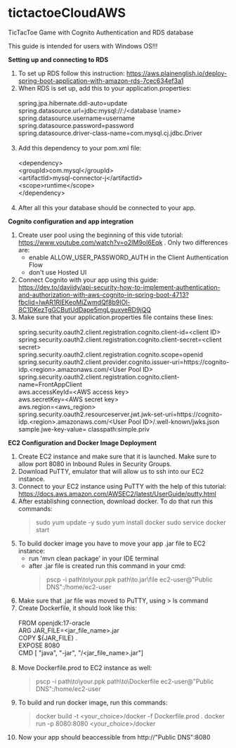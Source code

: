 # tictactoeCloudAWS
TicTacToe Game with Cognito Authentication and RDS database

This guide is intended for users with Windows OS!!!

**Setting up and connecting to RDS**
1. To set up RDS follow this instruction: https://aws.plainenglish.io/deploy-spring-boot-application-with-amazon-rds-7cec634ef3a1
2. When RDS is set up, add this to your application.properties: <br />  <br />
   spring.jpa.hibernate.ddl-auto=update <br />
   spring.datasource.url=jdbc:mysql://<endpoint>:<port>/<database \name> <br />
   spring.datasource.username=username <br />
   spring.datasource.password=password <br />
   spring.datasource.driver-class-name=com.mysql.cj.jdbc.Driver <br />  <br />
3. Add this dependency to your pom.xml file: <br />  <br />
   \<dependency>  <br />
        \<groupId>com.mysql\</groupId>  <br />
   	\<artifactId>mysql-connector-j\</artifactId>  <br />
   	\<scope>runtime\</scope>  <br />
   \</dependency>  <br />  <br />
 4. After all this your database should be connected to your app.
   
**Cognito configuration and app integration**
1. Create user pool using the beginning of this vide tutorial: https://www.youtube.com/watch?v=o2IM9oI6Eqk . Only two differences are:
   - enable ALLOW_USER_PASSWORD_AUTH in the Client Authentication Flow
   - don't use Hosted UI
2. Connect Cognito with your app using this guide: https://dev.to/daviidy/api-security-how-to-implement-authentication-and-authorization-with-aws-cognito-in-spring-boot-4713?fbclid=IwAR1RlEKeoMiZwmdQf8b9IOl-8C1DKezTgGCButUdDape5mgLguxveRD9jQQ
3. Make sure that your application.properties file contains these lines:  <br />  <br />
   spring.security.oauth2.client.registration.cognito.client-id=\<client ID>  <br />
   spring.security.oauth2.client.registration.cognito.client-secret=\<client secret>   <br />
   spring.security.oauth2.client.registration.cognito.scope=openid   <br />
   spring.security.oauth2.client.provider.cognito.issuer-uri=https://cognito-idp.\<region>.amazonaws.com/\<User Pool ID>   <br />
   spring.security.oauth2.client.registration.cognito.client-name=FrontAppClient   <br />
   aws.accessKeyId=\<AWS access key>   <br />
   aws.secretKey=\<AWS secret key>   <br />
   aws.region=\<aws_region>   <br />
   spring.security.oauth2.resourceserver.jwt.jwk-set-uri=https://cognito-idp.\<region>.amazonaws.com/\<User Pool ID>/.well-known/jwks.json   <br />
   sample.jwe-key-value= classpath:simple.priv   <br />
   

**EC2 Configuration and Docker Image Deployment**

1. Create EC2 instance and make sure that it is launched. Make sure to allow port 8080 in Inbound Rules in Security Groups.
2. Download PuTTY, emulator that will allow us to ssh into our EC2 instance.
3. Connect to your EC2 instance using PuTTY with the help of this tutorial: https://docs.aws.amazon.com/AWSEC2/latest/UserGuide/putty.html
4. After establishing connection, download docker. To do that run this commands:
   > sudo yum update -y
   > sudo yum install docker
   > sudo service docker start
5. To build docker image you have to move your app .jar file to EC2 instance:
   - run 'mvn clean package' in your IDE terminal
   - after .jar file is created run this command in your cmd:
     > pscp -i path\to\your\.ppk path\to\.jar\file ec2-user@"Public DNS":/home/ec2-user
6. Make sure that .jar file was moved to PuTTY, using > ls command
7. Create Dockerfile, it should look like this: <br />  <br />
     FROM openjdk:17-oracle <br />
     ARG JAR_FILE=<jar_file_name>.jar <br />
     COPY ${JAR_FILE} . <br />
     EXPOSE 8080 <br />
     CMD [ "java", "-jar",  "/<jar_file_name>.jar"] <br />  <br />
8. Move Dockerfile.prod to EC2 instance as well:
   >pscp -i path\to\your\.ppk path\to\Dockerfile ec2-user@"Public DNS":/home/ec2-user
9. To build and run docker image, run this commands:
    > docker build -t <your_choice>/docker -f Dockerfile.prod .
    > docker run -p 8080:8080 <your_choice>/docker
10. Now your app should beaccessible from http://"Public DNS":8080
   

